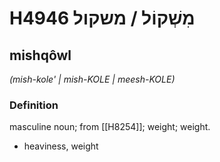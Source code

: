 # H4946 מִשְׁקוֹל / משקול

## mishqôwl

_(mish-kole' | mish-KOLE | meesh-KOLE)_

### Definition

masculine noun; from [[H8254]]; weight; weight.

- heaviness, weight
